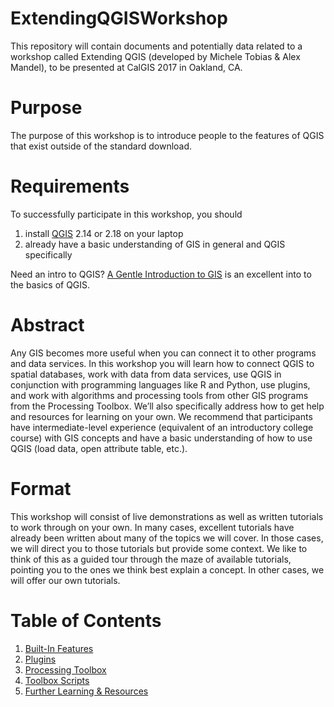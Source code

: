 # ExtendingQGISWorkshop

This repository will contain documents and potentially data related to a workshop called Extending QGIS (developed by Michele Tobias & Alex Mandel), to be presented at CalGIS 2017 in Oakland, CA.

# Purpose 
The purpose of this workshop is to introduce people to the features of QGIS that exist outside of the standard download.  

# Requirements
To successfully participate in this workshop, you should 
1. install [QGIS](http://qgis.org) 2.14 or 2.18 on your laptop
2. already have a basic understanding of GIS in general and QGIS specifically

Need an intro to QGIS?  [A Gentle Introduction to GIS](http://docs.qgis.org/2.14/en/docs/gentle_gis_introduction/index.html) is an excellent into to the basics of QGIS.

# Abstract
Any GIS becomes more useful when you can connect it to other programs and data services.  In this workshop you will learn how to connect QGIS to spatial databases, work with data from data services, use QGIS in conjunction with programming languages like R and Python, use plugins, and work with algorithms and processing tools from other GIS programs from the Processing Toolbox.  We’ll also specifically address how to get help and resources for learning on your own.  We recommend that participants have intermediate-level experience (equivalent of an introductory college course) with GIS concepts and have a basic understanding of how to use QGIS (load data, open attribute table, etc.).

# Format
This workshop will consist of live demonstrations as well as written tutorials to work through on your own.  In many cases, excellent tutorials have already been written about many of the topics we will cover.  In those cases, we will direct you to those tutorials but provide some context.  We like to think of this as a guided tour through the maze of available tutorials, pointing you to the ones we think best explain a concept.  In other cases, we will offer our own tutorials.

# Table of Contents

1. [Built-In Features](https://github.com/MicheleTobias/ExtendingQGISWorkshop/blob/master/Built-InFeatures.md)
2. [Plugins](https://github.com/MicheleTobias/ExtendingQGISWorkshop/blob/master/Plugins.md)
3. [Processing Toolbox](https://github.com/MicheleTobias/ExtendingQGISWorkshop/blob/master/ProcessingToolbox.md)
4. [Toolbox Scripts](https://github.com/MicheleTobias/ExtendingQGISWorkshop/blob/master/ToolboxScrips.md)
5. [Further Learning & Resources](https://github.com/MicheleTobias/ExtendingQGISWorkshop/blob/master/FurtherLearningResources.md)
